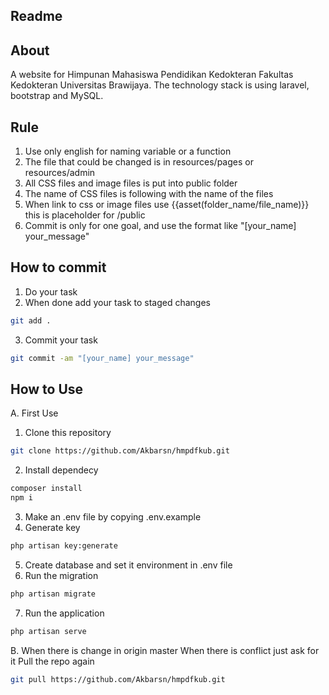 ## Readme

## About
A website for Himpunan Mahasiswa Pendidikan Kedokteran Fakultas Kedokteran Universitas Brawijaya. The technology stack is using laravel, bootstrap and MySQL.

## Rule
1. Use only english for naming variable or a function
2. The file that could be changed is in resources/pages or resources/admin
3. All CSS files and image files is put into public folder
4. The name of CSS files is following with the name of the files
5. When link to css or image files use {{asset(folder_name/file_name)}} this is placeholder for /public
6. Commit is only for one goal, and use the format like "[your_name] your_message"

## How to commit
1. Do your task
2. When done add your task to staged changes
```bash
git add .
```
3. Commit your task
```bash
git commit -am "[your_name] your_message"
```

## How to Use
A. First Use
1. Clone this repository
```bash
git clone https://github.com/Akbarsn/hmpdfkub.git
```
2. Install dependecy
```bash
composer install
npm i
```
3. Make an .env file by copying .env.example
4. Generate key 
```bash
php artisan key:generate
```
5. Create database and set it environment in .env file
6. Run the migration
```bash
php artisan migrate
```
7. Run the application
```bash
php artisan serve
```
B. When there is change in origin master
When there is conflict just ask for it
Pull the repo again
```bash
git pull https://github.com/Akbarsn/hmpdfkub.git
```




